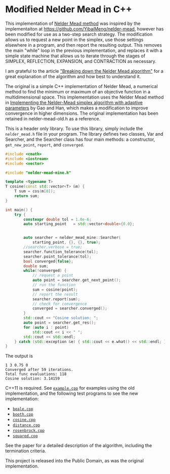 # Modified Nelder Mead in C++

This implementation of [Nelder Mead
method](https://en.wikipedia.org/wiki/Nelder%E2%80%93Mead_method) was inspired
by the implementaiton at https://github.com/YibaiMeng/nelder-mead, however has
been modified for use as a two-step search strategy. The modification allows us
to request a new point in the simplex, use those settings elsewhere in a
program, and then report the resulting output. This removes the main "while"
loop in the previous implementation, and replaces it with a simple state
machine that allows us to iterate through the stages of SIMPLEX, REFLECTION,
EXPANSION, and CONTRACTION as necessary.

I am grateful to the article ["Breaking down the Nelder Mead
algorithm"](https://brandewinder.com/2022/03/31/breaking-down-Nelder-Mead/) for
a great explanation of the algorithm and how best to understand it.

The original is a simple C++ implementation of Nelder Mead, a numerical method
to find the minimum or maximum of an objective function in a multidimensional
space. This implementation uses the Nelder Mead method in [Implementing the
Nelder-Mead simplex algorithm with adaptive
parameters](https://link.springer.com/article/10.1007/s10589-010-9329-3) by Gao
and Han, which makes a modification to improve convergence in higher
dimensions. The original implementation has been retained in nelder-mead-old.h
as a reference.

This is a header only library. To use this library, simply include the
`nelder_mead.h` file in your program. The library defines two classes, Var and
Searcher, and the Searcher class has four main methods: a constructor,
`get_new_point`, `report`, and `converged`.

```cpp
#include <cmath>
#include <iostream>
#include <vector>

#include "nelder-mead-mine.h"

template <typename T>
T cosine(const std::vector<T> &m) {
    T sum = cos(m[0]);
    return sum;
}

int main() {
    try {
        constexpr double tol = 1.0e-6;
        auto starting_point   = std::vector<double>{0.0};


        auto searcher = nelder_mead_mine::Searcher(
            starting_point, {}, {}, true);
        //searcher.verbose = true;
        searcher.function_tolerance(tol);
        searcher.point_tolerance(tol);
        bool converged{false};
        double sum;
        while(!converged) {
            // request a point
            auto point = searcher.get_next_point();
            // run the function
            sum = cosine(point);
            // report the result
            searcher.report(sum);
            // check for convergence
            converged = searcher.converged();
        }
        std::cout << "Cosine solution: ";
        auto point = searcher.get_res();
        for (auto i : point)
            std::cout << i << " ";
        std::cout << std::endl;
    } catch (std::exception &e) { std::cout << e.what() << std::endl; }
}
```
The output is
```
1 3 0.75 0
Converged after 59 iterations.
Total func evaluations: 118
Cosine solution: 3.14159
```
C++11 is required. See [`example.cpp`](example.cpp) for examples using the old implementation, and the following test programs to see the new implementation:
* [`beale.cpp`](beale.cpp)
* [`booth.cpp`](booth.cpp)
* [`cosine.cpp`](cosine.cpp)
* [`distance.cpp`](distance.cpp)
* [`rosenbrock.cpp`](rosenbrock.cpp)
* [`squared.cpp`](squared.cpp)

See the paper for a detailed description of the algorithm, including the termination criteria.

This project is released into the Public Domain, as was the original implementation.
